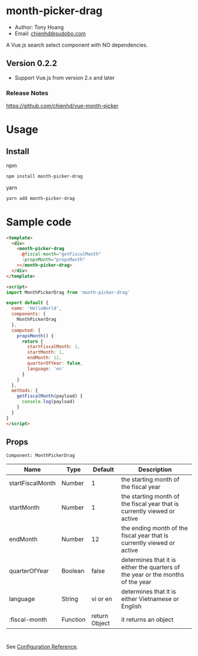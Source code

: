 # month-picker-drag

- Author: Tony Hoang
- Email: chienhd@sudobo.com

A Vue.js search select component with NO dependencies.

## Version 0.2.2

+ Support Vue.js from version 2.x and later

### Release Notes

<https://github.com/chienhd/vue-month-picker>

# Usage

## Install

npm
```bash
npm install month-picker-drag
```

yarn
```bash
yarn add month-picker-drag
```

# Sample code

```html
<template>
  <div>
    <month-picker-drag
      @fiscal-month="getFiscalMonth"
      :propsMonth="propsMonth"
    ></month-picker-drag>
  </div>
</template>

<script>
import MonthPickerDrag from 'month-picker-drag'

export default {
  name: 'HelloWorld',
  components: {
    MonthPickerDrag
  },
  computed: {
    propsMonth() {
      return {
        startFiscalMonth: 1,
        startMonth: 1,
        endMonth: 12,
        quarterOfYear: false,
        language: 'en'
      }
    }
  },
  methods: {
    getFiscalMonth(payload) {
      console.log(payload)
    }
  }
}
</script>
```

## Props
```Component: MonthPickerDrag```

| Name             | Type     | Default        | Description                         |
|------------------|----------|----------------|-------------------------------------|
| startFiscalMonth | Number   |  1             |the starting month of the fiscal year|
| startMonth       | Number   |  1             |the starting month of the fiscal year that is currently viewed or active|
| endMonth         | Number   |  12            |the ending month of the fiscal year that is currently viewed or active|
| quarterOfYear    | Boolean  | false          |determines that it is either the quarters of the year or the months of the year|
| language         | String   | vi or en       |determines that it is either Vietnamese or English|
| :fiscal-month    | Function | return Object  |it returns an object|

#

See [Configuration Reference](https://cli.vuejs.org/config/).
